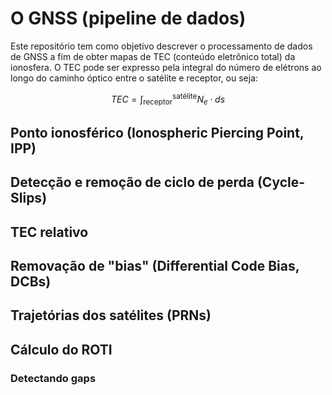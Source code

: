 # O GNSS (pipeline de dados)

Este repositório tem como objetivo descrever o processamento de dados de GNSS a fim de obter mapas de TEC (conteúdo eletrônico total) da ionosfera. O TEC pode ser expresso pela integral do número de elétrons ao longo do caminho óptico entre o satélite e receptor, ou seja:

$$ TEC = \int_{\text{receptor}}^{\text{satélite}} N_e \cdot ds$$

## Ponto ionosférico (Ionospheric Piercing Point, IPP)



## Detecção e remoção de ciclo de perda (Cycle-Slips)


## TEC relativo


## Removação de "bias" (Differential Code Bias, DCBs)


## Trajetórias dos satélites (PRNs)

## Cálculo do ROTI

### Detectando gaps
